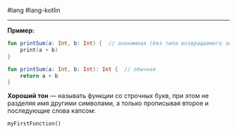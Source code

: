 #lang #lang-kotlin

---
**Пример:**

```kotlin
fun printSum(a: Int, b: Int) {  // анонимная (без типа возвращаемого значения)
    print(a + b)
}

fun printSum(a: Int, b: Int): Int {  // обычная
    return a + b
}
```

**Хороший тон** — называть функции со строчных букв, при этом не разделяя имя другими символами, а только прописывая второе и последующие слова капсом:

`myFirstFunction()`
